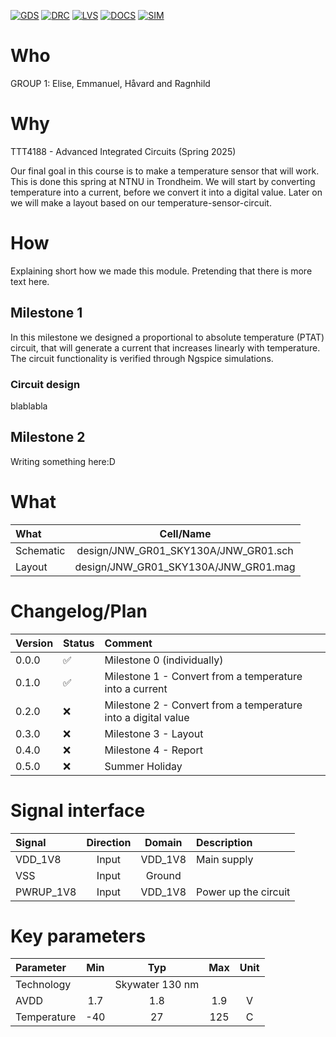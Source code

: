 
[![GDS](../../actions/workflows/gds.yaml/badge.svg)](../../actions/workflows/gds.yaml)
[![DRC](../../actions/workflows/drc.yaml/badge.svg)](../../actions/workflows/drc.yaml)
[![LVS](../../actions/workflows/lvs.yaml/badge.svg)](../../actions/workflows/lvs.yaml)
[![DOCS](../../actions/workflows/docs.yaml/badge.svg)](../../actions/workflows/docs.yaml)
[![SIM](../../actions/workflows/sim.yaml/badge.svg)](../../actions/workflows/sim.yaml)

# Who
GROUP 1: Elise, Emmanuel, Håvard and Ragnhild

# Why
TTT4188 - Advanced Integrated Circuits (Spring 2025)

Our final goal in this course is to make a temperature sensor that will work. This is done this spring at NTNU in Trondheim.
We will start by converting temperature into a current, before we convert it into a digital value. Later on we will make a layout based on our temperature-sensor-circuit.

# How
Explaining short how we made this module. Pretending that there is more text here.

## Milestone 1
In this milestone we designed a proportional to absolute temperature (PTAT) circuit, that will generate a current that increases linearly with temperature. The circuit functionality is verified through Ngspice simulations.

### Circuit design
blablabla

## Milestone 2
Writing something here:D

# What

| What            |        Cell/Name                        |
| :-              |  :-:                                    |
| Schematic       | design/JNW_GR01_SKY130A/JNW_GR01.sch    |
| Layout          | design/JNW_GR01_SKY130A/JNW_GR01.mag    |


# Changelog/Plan

| Version | Status | Comment|
| :---    | :---   | :---   |
|0.0.0    | :white_check_mark: | Milestone 0 (individually) |
|0.1.0    | :white_check_mark: | Milestone 1 - Convert from a temperature into a current |
|0.2.0    | :x:    | Milestone 2 - Convert from a temperature into a digital value |
|0.3.0    | :x:    | Milestone 3 - Layout |
|0.4.0    | :x:    | Milestone 4 - Report |
|0.5.0    | :x:    | Summer Holiday |


# Signal interface

| Signal       | Direction | Domain  | Description                               |
| :---         | :---:     | :---:   | :---                                      |
| VDD_1V8         | Input     | VDD_1V8 | Main supply                              |
| VSS         | Input     | Ground  |                                           |
| PWRUP_1V8     | Input    | VDD_1V8 | Power up the circuit                       |


# Key parameters

| Parameter           | Min     | Typ           | Max     | Unit  |
| :---                | :---:     | :---:           | :---:     | :---: |
| Technology          |         | Skywater 130 nm |         |       |
| AVDD                | 1.7    | 1.8           | 1.9    | V     |
| Temperature         | -40     | 27            | 125     | C     |
